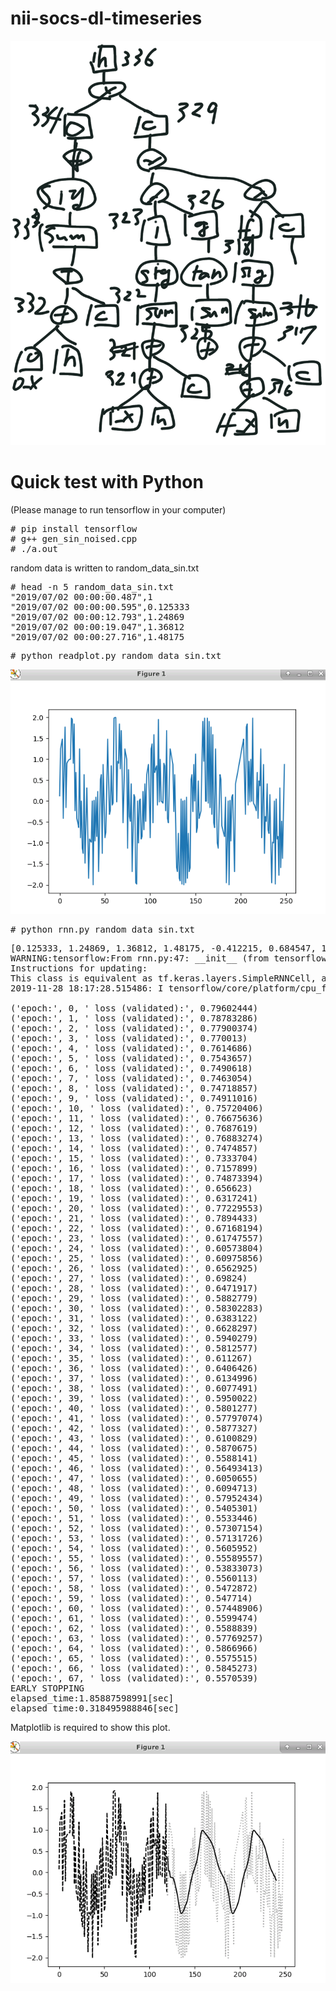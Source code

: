 # nii-socs-dl-timeseries 

<img src="tree.jpg">

# Quick test with Python

(Please manage to run tensorflow in your computer)
<pre>
# pip install tensorflow
# g++ gen_sin_noised.cpp
# ./a.out
</pre>

random data is written to random_data_sin.txt

<pre>
# head -n 5 random_data_sin.txt
"2019/07/02 00:00:00.487",1
"2019/07/02 00:00:00.595",0.125333
"2019/07/02 00:00:12.793",1.24869
"2019/07/02 00:00:19.047",1.36812
"2019/07/02 00:00:27.716",1.48175
</pre>

<pre>
# python readplot.py random_data_sin.txt
</pre>

<img src="sample_plot.png">

<pre>
# python rnn.py random_data_sin.txt
</pre>

<pre>
[0.125333, 1.24869, 1.36812, 1.48175, -0.412215, 0.684547, 1.77051, -0.155672, 0.904827, 0.951057, 0.982287, 0.998027, 0.998027, 1.98229, 1.95106, 0.904827, 1.84433, -0.229487, 0.684547, -0.412215, -0.518246, -0.631875, 1.24869, -0.874667, 1.22465e-16, -1.12533, -1.24869, 0.631875, -1.48175, -0.587785, 0.315453, -0.770513, -1.84433, -0.904827, -0.951057, -0.982287, 0.00197327, -1.99803, 0.0177128, -0.951057, 0.0951729, -0.844328, 0.229487, -1.68455, -0.587785, 0.518246, 0.631875, -1.24869, 0.874667, 0.0, -0.874667, -0.75131, 0.368125, 1.48175, 0.587785, -0.315453, -0.229487, 0.844328, -0.0951729, -0.0489435, 1.98229, 1.99803, 1.99803, -0.0177128, 0.951057, 0.904827, 1.84433, 0.770513, 1.68455, 0.587785, -0.518246, 0.368125, 1.24869, 1.12533, 1.0, -1.12533, 0.75131, -0.368125, -0.481754, 0.412215, -1.68455, -0.770513, 0.155672, 0.0951729, -1.95106, -1.98229, 0.00197327, -0.998027, 0.0177128, 0.0489435, -0.904827, -0.844328, 0.229487, -0.684547, 0.412215, -0.481754, 0.631875, 0.75131, 0.874667, 0.0, -0.874667, 1.24869, 1.36812, -0.518246, 1.58779, 0.684547, 0.770513, 0.844328, -0.0951729, 1.95106, -0.0177128, 0.998027, -0.00197327, -0.0177128, -0.0489435, 0.904827, 0.844328, -0.229487, 1.68455, -0.412215, -0.518246, 0.368125, 1.24869, 1.12533, 1.0, 0.874667, -0.24869, 0.631875, -0.481754, -1.58779, -1.68455, -0.770513, -1.84433, -1.90483, 0.0489435, -1.98229, 0.00197327, -1.99803, 0.0177128, -1.95106, 0.0951729, -1.84433, -0.770513, -1.68455, -1.58779, 0.518246, 0.631875, -0.24869, 0.874667, 0.0, 1.12533, -0.75131, -0.631875, 0.481754, -0.412215, -0.315453, -0.229487, 0.844328, 1.90483, 0.951057, 1.98229, -0.00197327, -0.00197327, 1.98229, -0.0489435, 1.90483, -0.155672, 1.77051, -0.315453, 1.58779, -0.518246, -0.631875, 1.24869, 0.125333, -1.0, -1.12533, -0.24869, 0.631875, 0.518246, -0.587785, -0.684547, -0.770513, -0.844328, 0.0951729, -1.95106, -0.982287, 0.00197327, -1.99803, 0.0177128, -0.951057, 0.0951729, 0.155672, -0.770513, -1.68455, 0.412215, 0.518246, 0.631875, 0.75131, 0.874667, 1.0, 1.12533, 1.24869, 1.36812, 1.48175, 0.587785, -0.315453, 1.77051, 1.84433, -0.0951729, 0.951057, -0.0177128, 0.998027, -0.00197327, 1.98229, -0.0489435, -0.0951729, -0.155672, -0.229487, 0.684547, -0.412215, 0.481754, 0.368125, 1.24869, -0.874667, 1.22465e-16, 0.874667, -1.24869, -0.368125, -0.481754, 0.412215, -0.684547, -0.770513, 0.155672, -0.904827, -1.95106, -0.982287, -0.998027, 0.00197327, -1.98229, 0.0489435, -0.904827, -0.844328, -1.77051, 0.315453, -1.58779, -0.481754, -1.36812, -0.24869, 0.874667]
WARNING:tensorflow:From rnn.py:47: __init__ (from tensorflow.python.ops.rnn_cell_impl) is deprecated and will be removed in a future version.
Instructions for updating:
This class is equivalent as tf.keras.layers.SimpleRNNCell, and will be replaced by that in Tensorflow 2.0.
2019-11-28 18:17:28.515486: I tensorflow/core/platform/cpu_feature_guard.cc:141] Your CPU supports instructions that this TensorFlow binary was not compiled to use: AVX2 AVX512F FMA

('epoch:', 0, ' loss (validated):', 0.79602444)
('epoch:', 1, ' loss (validated):', 0.78783286)
('epoch:', 2, ' loss (validated):', 0.77900374)
('epoch:', 3, ' loss (validated):', 0.770013)
('epoch:', 4, ' loss (validated):', 0.7614686)
('epoch:', 5, ' loss (validated):', 0.7543657)
('epoch:', 6, ' loss (validated):', 0.7490618)
('epoch:', 7, ' loss (validated):', 0.7463054)
('epoch:', 8, ' loss (validated):', 0.74718857)
('epoch:', 9, ' loss (validated):', 0.74911016)
('epoch:', 10, ' loss (validated):', 0.75720406)
('epoch:', 11, ' loss (validated):', 0.76675636)
('epoch:', 12, ' loss (validated):', 0.7687619)
('epoch:', 13, ' loss (validated):', 0.76883274)
('epoch:', 14, ' loss (validated):', 0.7474857)
('epoch:', 15, ' loss (validated):', 0.7333704)
('epoch:', 16, ' loss (validated):', 0.7157899)
('epoch:', 17, ' loss (validated):', 0.74873394)
('epoch:', 18, ' loss (validated):', 0.656623)
('epoch:', 19, ' loss (validated):', 0.6317241)
('epoch:', 20, ' loss (validated):', 0.77229553)
('epoch:', 21, ' loss (validated):', 0.7894433)
('epoch:', 22, ' loss (validated):', 0.67168194)
('epoch:', 23, ' loss (validated):', 0.61747557)
('epoch:', 24, ' loss (validated):', 0.60573804)
('epoch:', 25, ' loss (validated):', 0.60975856)
('epoch:', 26, ' loss (validated):', 0.6562925)
('epoch:', 27, ' loss (validated):', 0.69824)
('epoch:', 28, ' loss (validated):', 0.6471917)
('epoch:', 29, ' loss (validated):', 0.5882779)
('epoch:', 30, ' loss (validated):', 0.58302283)
('epoch:', 31, ' loss (validated):', 0.6383122)
('epoch:', 32, ' loss (validated):', 0.6628297)
('epoch:', 33, ' loss (validated):', 0.5940279)
('epoch:', 34, ' loss (validated):', 0.5812577)
('epoch:', 35, ' loss (validated):', 0.611267)
('epoch:', 36, ' loss (validated):', 0.6406426)
('epoch:', 37, ' loss (validated):', 0.6134996)
('epoch:', 38, ' loss (validated):', 0.6077491)
('epoch:', 39, ' loss (validated):', 0.5950022)
('epoch:', 40, ' loss (validated):', 0.5801277)
('epoch:', 41, ' loss (validated):', 0.57797074)
('epoch:', 42, ' loss (validated):', 0.5877327)
('epoch:', 43, ' loss (validated):', 0.6100829)
('epoch:', 44, ' loss (validated):', 0.5870675)
('epoch:', 45, ' loss (validated):', 0.5588141)
('epoch:', 46, ' loss (validated):', 0.56493413)
('epoch:', 47, ' loss (validated):', 0.6050655)
('epoch:', 48, ' loss (validated):', 0.6094713)
('epoch:', 49, ' loss (validated):', 0.57952434)
('epoch:', 50, ' loss (validated):', 0.5405301)
('epoch:', 51, ' loss (validated):', 0.5533446)
('epoch:', 52, ' loss (validated):', 0.57307154)
('epoch:', 53, ' loss (validated):', 0.57131726)
('epoch:', 54, ' loss (validated):', 0.5605952)
('epoch:', 55, ' loss (validated):', 0.55589557)
('epoch:', 56, ' loss (validated):', 0.53833073)
('epoch:', 57, ' loss (validated):', 0.5560113)
('epoch:', 58, ' loss (validated):', 0.5472872)
('epoch:', 59, ' loss (validated):', 0.547714)
('epoch:', 60, ' loss (validated):', 0.57448906)
('epoch:', 61, ' loss (validated):', 0.5599474)
('epoch:', 62, ' loss (validated):', 0.5588839)
('epoch:', 63, ' loss (validated):', 0.57769257)
('epoch:', 64, ' loss (validated):', 0.5866966)
('epoch:', 65, ' loss (validated):', 0.5575515)
('epoch:', 66, ' loss (validated):', 0.5845273)
('epoch:', 67, ' loss (validated):', 0.5570539)
EARLY STOPPING
elapsed_time:1.85887598991[sec]
elapsed_time:0.318495988846[sec]
</pre>

Matplotlib is required to show this plot.

<img src="sinwave-rnn.png">
